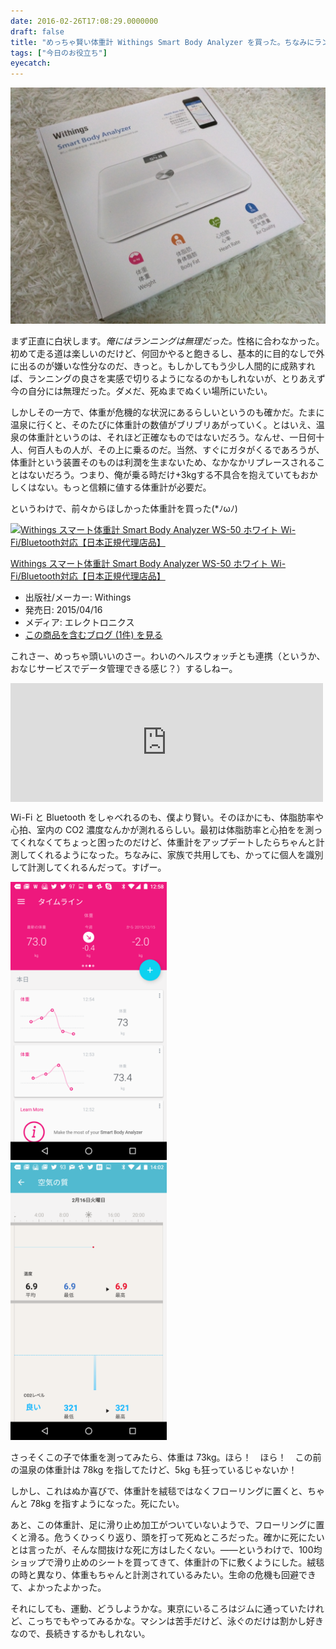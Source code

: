 ```yaml
---
date: 2016-02-26T17:08:29.0000000
draft: false
title: "めっちゃ賢い体重計 Withings Smart Body Analyzer を買った。ちなみにランニングは諦めた。"
tags: ["今日のお役立ち"]
eyecatch: 
---
```

<p><span itemscope itemtype="http://schema.org/Photograph"><img src="20160226164836.jpg" alt="f:id:daruyanagi:20160226164836j:plain" title="f:id:daruyanagi:20160226164836j:plain" class="hatena-fotolife" itemprop="image"></span></p><p>まず正直に白状します。<i>俺にはランニングは無理だった。</i>性格に合わなかった。初めて走る道は楽しいのだけど、何回かやると飽きるし、基本的に目的なしで外に出るのが嫌いな性分なのだ、きっと。もしかしてもう少し人間的に成熟すれば、ランニングの良さを実感で切りるようになるのかもしれないが、とりあえず今の自分には無理だった。ダメだ、死ぬまでぬくい場所にいたい。</p><p>しかしその一方で、体重が危機的な状況にあるらしいというのも確かだ。たまに温泉に行くと、そのたびに体重計の数値がブリブリあがっていく。とはいえ、温泉の体重計というのは、それほど正確なものではないだろう。なんせ、一日何十人、何百人もの人が、その上に乗るのだ。当然、すぐにガタがくるであろうが、体重計という装置そのものは利潤を生まないため、なかなかリプレースされることはないだろう。つまり、俺が乗る時だけ+3kgする不具合を抱えていてもおかしくはない。もっと信頼に値する体重計が必要だ。</p><p>というわけで、前々からほしかった体重計を買った(*ﾉωﾉ)</p><p><div class="hatena-asin-detail"><a href="http://www.amazon.co.jp/exec/obidos/ASIN/B00V35HEIC/bestylesnet-22/"><img src="https://images-fe.ssl-images-amazon.com/images/I/31Mu7bSxI1L._SL160_.jpg" class="hatena-asin-detail-image" alt="Withings スマート体重計 Smart Body Analyzer WS-50 ホワイト Wi-Fi/Bluetooth対応【日本正規代理店品】" title="Withings スマート体重計 Smart Body Analyzer WS-50 ホワイト Wi-Fi/Bluetooth対応【日本正規代理店品】"></a><div class="hatena-asin-detail-info"><p class="hatena-asin-detail-title"><a href="http://www.amazon.co.jp/exec/obidos/ASIN/B00V35HEIC/bestylesnet-22/">Withings スマート体重計 Smart Body Analyzer WS-50 ホワイト Wi-Fi/Bluetooth対応【日本正規代理店品】</a></p><ul><li><span class="hatena-asin-detail-label">出版社/メーカー:</span> Withings</li><li><span class="hatena-asin-detail-label">発売日:</span> 2015/04/16</li><li><span class="hatena-asin-detail-label">メディア:</span> エレクトロニクス</li><li><a href="http://d.hatena.ne.jp/asin/B00V35HEIC/bestylesnet-22" target="_blank">この商品を含むブログ (1件) を見る</a></li></ul></div><div class="hatena-asin-detail-foot"></div></div></p><p>これさー、めっちゃ頭いいのさー。わいのヘルスウォッチとも連携（というか、おなじサービスでデータ管理できる感じ？）するしねー。</p><p><iframe src="https://hatenablog-parts.com/embed?url=https%3A%2F%2Fblog.daruyanagi.jp%2Fentry%2F2015%2F12%2F20%2F045240" title="ランニング三日坊主を脱するため、ヘルスウォッチ Withings Activite Pop を買った。 - だるろぐ" class="embed-card embed-blogcard" scrolling="no" frameborder="0" style="display: block; width: 100%; height: 190px; max-width: 500px; margin: 10px 0px;"></iframe></p><p>Wi-Fi と Bluetooth をしゃべれるのも、僕より賢い。そのほかにも、体脂肪率や心拍、室内の CO2 濃度なんかが測れるらしい。最初は体脂肪率と心拍をを測ってくれなくてちょっと困ったのだけど、体重計をアップデートしたらちゃんと計測してくれるようになった。ちなみに、家族で共用しても、かってに個人を識別して計測してくれるんだって。すげー。</p><p><span itemscope itemtype="http://schema.org/Photograph"><img src="20160226170048.png" alt="f:id:daruyanagi:20160226170048p:plain:w250" title="f:id:daruyanagi:20160226170048p:plain:w250" class="hatena-fotolife" style="width:250px" itemprop="image"></span>　<span itemscope itemtype="http://schema.org/Photograph"><img src="20160226170053.png" alt="f:id:daruyanagi:20160226170053p:plain:w250" title="f:id:daruyanagi:20160226170053p:plain:w250" class="hatena-fotolife" style="width:250px" itemprop="image"></span></p><p>さっそくこの子で体重を測ってみたら、体重は 73kg。ほら！　ほら！　この前の温泉の体重計は 78kg を指してたけど、5kg も狂っているじゃないか！</p><p>しかし、これはぬか喜びで、体重計を絨毯ではなくフローリングに置くと、ちゃんと 78kg を指すようになった。死にたい。</p><p>あと、この体重計、足に滑り止め加工がついていないようで、フローリングに置くと滑る。危うくひっくり返り、頭を打って死ぬところだった。確かに死にたいとは言ったが、そんな間抜けな死に方はしたくない。――というわけで、100均ショップで滑り止めのシートを買ってきて、体重計の下に敷くようにした。絨毯の時と異なり、体重もちゃんと計測されているみたい。生命の危機も回避できて、よかったよかった。</p><p>それにしても、運動、どうしようかな。東京にいるころはジムに通っていたけれど、こっちでもやってみるかな。マシンは苦手だけど、泳ぐのだけは割かし好きなので、長続きするかもしれない。</p>
